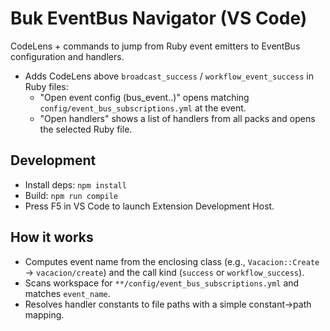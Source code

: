 # Buk EventBus Navigator (VS Code)

CodeLens + commands to jump from Ruby event emitters to EventBus configuration and handlers.

- Adds CodeLens above `broadcast_success` / `workflow_event_success` in Ruby files:
  - "Open event config (bus_event.<emitter>.<suffix>)" opens matching `config/event_bus_subscriptions.yml` at the event.
  - "Open handlers" shows a list of handlers from all packs and opens the selected Ruby file.

## Development

- Install deps: `npm install`
- Build: `npm run compile`
- Press F5 in VS Code to launch Extension Development Host.

## How it works

- Computes event name from the enclosing class (e.g., `Vacacion::Create` → `vacacion/create`) and the call kind (`success` or `workflow_success`).
- Scans workspace for `**/config/event_bus_subscriptions.yml` and matches `event_name`.
- Resolves handler constants to file paths with a simple constant→path mapping.
